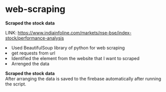 # web-scraping
**Scraped the stock data**

LINK: https://www.indiainfoline.com/markets/nse-bse/index-stock/performance-analysis


  <li>Used BeautifulSoup library of python for web scraping</li>
  <li>get requests  from  url</li>
  <li>Identified the element from the website that I want to scraped</li>
  <li>Arrenged the data</li>


**Scraped the stock data**<br>
  After arranging the data is saved to the firebase automatically after running the script.
